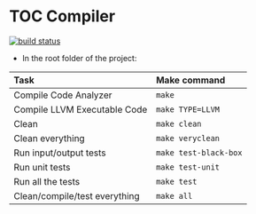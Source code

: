 # TOC Compiler

[![build status](https://travis-ci.org/lucaspetry/toc-compiler.svg?branch=master)](https://travis-ci.org/lucaspetry/toc-compiler)

- In the root folder of the project:

| Task                          | Make command          |
| :---------------------------- | :-------------------- |
| Compile Code Analyzer         | `make`                |
| Compile LLVM Executable Code  | `make TYPE=LLVM`      |
| Clean                         | `make clean`          |
| Clean everything              | `make veryclean`      |
| Run input/output tests        | `make test-black-box` |
| Run unit tests                | `make test-unit`      |
| Run all the tests             | `make test`           |
| Clean/compile/test everything | `make all`            |
